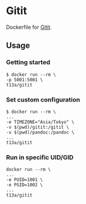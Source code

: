 Gitit
=====

Dockerfile for [Gitit](https://github.com/jgm/gitit).

## Usage

### Getting started

    $ docker run --rm \
    -p 5001:5001 \
    t13a/gitit

### Set custom configuration

    $ docker run --rm \
    ...
    -e TIMEZONE="Asia/Tokyo" \
    -v $(pwd)/gitit:/gitit \
    -v $(pwd)/pandoc:/pandoc \
    ...
    t13a/gitit

### Run in specific UID/GID

    docker run --rm \
    ...
    -e PUID=1001 \
    -e PGID=1002 \
    ...
    t13a/gitit
